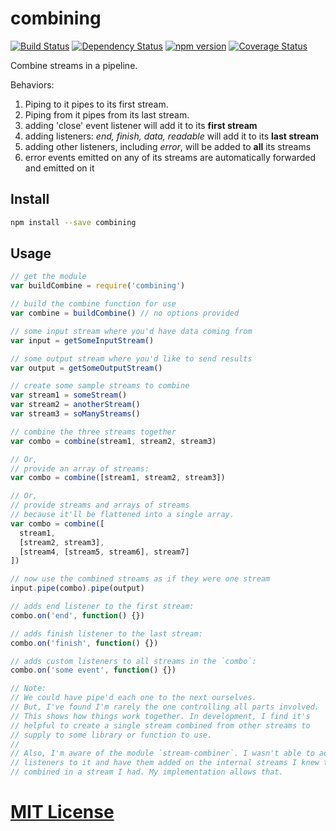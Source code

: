 # combining
[![Build Status](https://travis-ci.org/elidoran/node-combining.svg?branch=master)](https://travis-ci.org/elidoran/node-combining)
[![Dependency Status](https://gemnasium.com/elidoran/node-combining.png)](https://gemnasium.com/elidoran/node-combining)
[![npm version](https://badge.fury.io/js/combining.svg)](http://badge.fury.io/js/combining)
[![Coverage Status](https://coveralls.io/repos/github/elidoran/node-combining/badge.svg?branch=master)](https://coveralls.io/github/elidoran/node-combining?branch=master)

Combine streams in a pipeline.

Behaviors:

1. Piping to it pipes to its first stream.
2. Piping from it pipes from its last stream.
3. adding 'close' event listener will add it to its **first stream**
4. adding listeners: *end, finish, data, readable* will add it to its **last stream**
5. adding other listeners, including *error*, will be added to **all** its streams
6. error events emitted on any of its streams are automatically forwarded and emitted on it

## Install

```sh
npm install --save combining
```

## Usage

```javascript
// get the module
var buildCombine = require('combining')

// build the combine function for use
var combine = buildCombine() // no options provided

// some input stream where you'd have data coming from
var input = getSomeInputStream()

// some output stream where you'd like to send results
var output = getSomeOutputStream()

// create some sample streams to combine
var stream1 = someStream()
var stream2 = anotherStream()
var stream3 = soManyStreams()

// combine the three streams together
var combo = combine(stream1, stream2, stream3)

// Or,
// provide an array of streams:
var combo = combine([stream1, stream2, stream3])

// Or,
// provide streams and arrays of streams
// because it'll be flattened into a single array.
var combo = combine([
  stream1,
  [stream2, stream3],
  [stream4, [stream5, stream6], stream7]
])

// now use the combined streams as if they were one stream
input.pipe(combo).pipe(output)

// adds end listener to the first stream:
combo.on('end', function() {})

// adds finish listener to the last stream:
combo.on('finish', function() {})

// adds custom listeners to all streams in the `combo`:
combo.on('some event', function() {})

// Note:
// We could have pipe'd each one to the next ourselves.
// But, I've found I'm rarely the one controlling all parts involved.
// This shows how things work together. In development, I find it's
// helpful to create a single stream combined from other streams to
// supply to some library or function to use.
//
// Also, I'm aware of the module `stream-combiner`. I wasn't able to add event
// listeners to it and have them added on the internal streams I knew to be
// combined in a stream I had. My implementation allows that.
```


# [MIT License](LICENSE)
